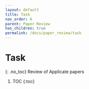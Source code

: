 ```yaml
---
layout: default
title: Task
nav_order: 6
parent: Paper Review
has_children: true
permalink: /docs/paper_review/task
---
```


# Task
{: .no_toc}
Review of Applicate papers

1. TOC
{:toc}
